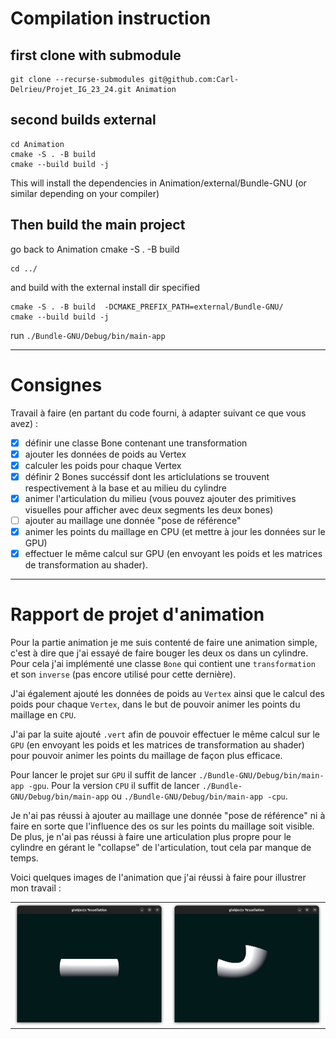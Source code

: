 # Compilation instruction

## first clone with submodule

```{.sh}
git clone --recurse-submodules git@github.com:Carl-Delrieu/Projet_IG_23_24.git Animation
```

## second builds external

```{.sh}
cd Animation
cmake -S . -B build
cmake --build build -j 
```

This will install the dependencies in Animation/external/Bundle-GNU (or similar depending on your compiler)


## Then build the main project

go back to Animation
cmake -S . -B build

```{.sh}
cd ../
```

and build with the external install dir specified

```{.sh}
cmake -S . -B build  -DCMAKE_PREFIX_PATH=external/Bundle-GNU/
cmake --build build -j
```

run `./Bundle-GNU/Debug/bin/main-app` 


___

# Consignes

Travail à faire (en partant du code fourni, à adapter suivant ce que vous avez) :
- [x] définir une classe Bone contenant une transformation
- [x] ajouter les données de poids au Vertex
- [x] calculer les poids pour chaque Vertex
- [x] définir 2 Bones succéssif dont les articlulations se trouvent respectivement à la base et au milieu du cylindre
- [x] animer l'articulation du milieu (vous pouvez ajouter des primitives visuelles pour afficher avec deux segments les deux bones)
- [ ] ajouter au maillage une donnée "pose de référence"
- [x] animer les points du maillage en CPU (et mettre à jour les données sur le GPU)
- [x] effectuer le même calcul sur GPU (en envoyant les poids et les matrices de transformation au shader).

___

# Rapport de projet d'animation

Pour la partie animation je me suis contenté de faire une animation simple, c'est à dire que j'ai essayé de faire bouger les deux os dans un cylindre. Pour cela j'ai implémenté une classe `Bone` qui contient une `transformation` et son `inverse` (pas encore utilisé pour cette dernière). 

J'ai également ajouté les données de poids au `Vertex` ainsi que le calcul des poids pour chaque `Vertex`, dans le but de pouvoir animer les points du maillage en `CPU`.

J'ai par la suite ajouté `.vert` afin de pouvoir effectuer le même calcul sur le `GPU` (en envoyant les poids et les matrices de transformation au shader) pour pouvoir animer les points du maillage de façon plus efficace.

Pour lancer le projet sur `GPU` il suffit de lancer `./Bundle-GNU/Debug/bin/main-app -gpu`. Pour la version `CPU` il suffit de lancer `./Bundle-GNU/Debug/bin/main-app` ou `./Bundle-GNU/Debug/bin/main-app -cpu`.

Je n'ai pas réussi à ajouter au maillage une donnée "pose de référence" ni à faire en sorte que l'influence des os sur les points du maillage soit visible. De plus, je n'ai pas réussi à faire une articulation plus propre pour le cylindre en gérant le "collapse" de l'articulation, tout cela par manque de temps.

Voici quelques images de l'animation que j'ai réussi à faire pour illustrer mon travail :
<table> 
    <tr>
        <td> <img src="./images/image_1.png"> </td>
        <td> <img src="./images/image_2.png"> </td>
    </tr>
</table>
